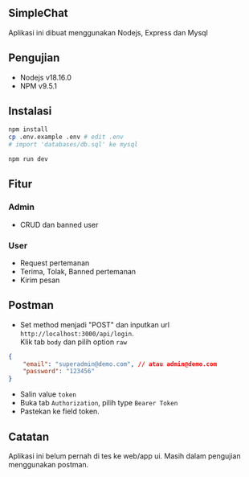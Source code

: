 ## SimpleChat
Aplikasi ini dibuat menggunakan Nodejs, Express dan Mysql

## Pengujian
- Nodejs v18.16.0
- NPM v9.5.1

## Instalasi
```sh
npm install
cp .env.example .env # edit .env
# import 'databases/db.sql' ke mysql

npm run dev
```

## Fitur
### Admin
- CRUD dan banned user
### User
- Request pertemanan
- Terima, Tolak, Banned pertemanan
- Kirim pesan

## Postman
- Set method menjadi "POST" dan inputkan url ```http://localhost:3000/api/login```. <br>
Klik tab ```body``` dan pilih option ```raw```
```json
{
    "email": "superadmin@demo.com", // atau admin@demo.com
    "password": "123456"
}
```
- Salin value ```token```
- Buka tab ```Authorization```, pilih type ```Bearer Token```
- Pastekan ke field token.

## Catatan
Aplikasi ini belum pernah di tes ke web/app ui. Masih dalam pengujian menggunakan postman.